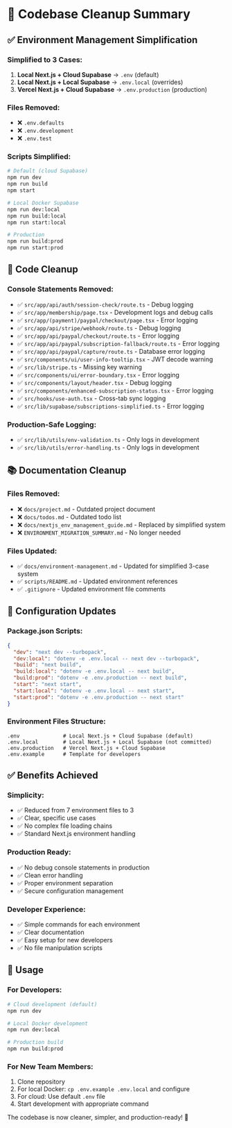 # 🧹 Codebase Cleanup Summary

## ✅ Environment Management Simplification

### Simplified to 3 Cases:

1. **Local Next.js + Cloud Supabase** → `.env` (default)
2. **Local Next.js + Local Supabase** → `.env.local` (overrides)
3. **Vercel Next.js + Cloud Supabase** → `.env.production` (production)

### Files Removed:

- ❌ `.env.defaults`
- ❌ `.env.development`
- ❌ `.env.test`

### Scripts Simplified:

```bash
# Default (cloud Supabase)
npm run dev
npm run build
npm start

# Local Docker Supabase
npm run dev:local
npm run build:local
npm run start:local

# Production
npm run build:prod
npm run start:prod
```

## 🧹 Code Cleanup

### Console Statements Removed:

- ✅ `src/app/api/auth/session-check/route.ts` - Debug logging
- ✅ `src/app/membership/page.tsx` - Development logs and debug calls
- ✅ `src/app/(payment)/paypal/checkout/page.tsx` - Error logging
- ✅ `src/app/api/stripe/webhook/route.ts` - Debug logging
- ✅ `src/app/api/paypal/checkout/route.ts` - Error logging
- ✅ `src/app/api/paypal/subscription-fallback/route.ts` - Error logging
- ✅ `src/app/api/paypal/capture/route.ts` - Database error logging
- ✅ `src/components/ui/user-info-tooltip.tsx` - JWT decode warning
- ✅ `src/lib/stripe.ts` - Missing key warning
- ✅ `src/components/ui/error-boundary.tsx` - Error logging
- ✅ `src/components/layout/header.tsx` - Debug logging
- ✅ `src/components/enhanced-subscription-status.tsx` - Error logging
- ✅ `src/hooks/use-auth.tsx` - Cross-tab sync logging
- ✅ `src/lib/supabase/subscriptions-simplified.ts` - Error logging

### Production-Safe Logging:

- ✅ `src/lib/utils/env-validation.ts` - Only logs in development
- ✅ `src/lib/utils/error-handling.ts` - Only logs in development

## 📚 Documentation Cleanup

### Files Removed:

- ❌ `docs/project.md` - Outdated project document
- ❌ `docs/todos.md` - Outdated todo list
- ❌ `docs/nextjs_env_management_guide.md` - Replaced by simplified system
- ❌ `ENVIRONMENT_MIGRATION_SUMMARY.md` - No longer needed

### Files Updated:

- ✅ `docs/environment-management.md` - Updated for simplified 3-case system
- ✅ `scripts/README.md` - Updated environment references
- ✅ `.gitignore` - Updated environment file comments

## 🔧 Configuration Updates

### Package.json Scripts:

```json
{
  "dev": "next dev --turbopack",
  "dev:local": "dotenv -e .env.local -- next dev --turbopack",
  "build": "next build",
  "build:local": "dotenv -e .env.local -- next build",
  "build:prod": "dotenv -e .env.production -- next build",
  "start": "next start",
  "start:local": "dotenv -e .env.local -- next start",
  "start:prod": "dotenv -e .env.production -- next start"
}
```

### Environment Files Structure:

```
.env              # Local Next.js + Cloud Supabase (default)
.env.local        # Local Next.js + Local Supabase (not committed)
.env.production   # Vercel Next.js + Cloud Supabase
.env.example      # Template for developers
```

## ✅ Benefits Achieved

### Simplicity:

- ✅ Reduced from 7 environment files to 3
- ✅ Clear, specific use cases
- ✅ No complex file loading chains
- ✅ Standard Next.js environment handling

### Production Ready:

- ✅ No debug console statements in production
- ✅ Clean error handling
- ✅ Proper environment separation
- ✅ Secure configuration management

### Developer Experience:

- ✅ Simple commands for each environment
- ✅ Clear documentation
- ✅ Easy setup for new developers
- ✅ No file manipulation scripts

## 🎯 Usage

### For Developers:

```bash
# Cloud development (default)
npm run dev

# Local Docker development
npm run dev:local

# Production build
npm run build:prod
```

### For New Team Members:

1. Clone repository
2. For local Docker: `cp .env.example .env.local` and configure
3. For cloud: Use default `.env` file
4. Start development with appropriate command

The codebase is now cleaner, simpler, and production-ready! 🎉
